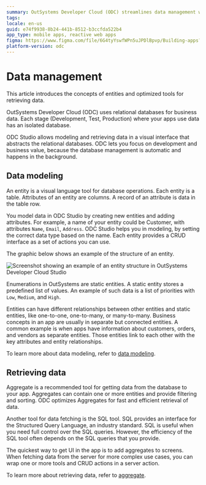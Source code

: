 ```yaml
---
summary: OutSystems Developer Cloud (ODC) streamlines data management with automated database operations and visual modeling tools for efficient app development.
tags:
locale: en-us
guid: e74f9938-8b24-441b-8512-b3ccfda522b4
app_type: mobile apps, reactive web apps
figma: https://www.figma.com/file/6G4tyYswfWPn5uJPDlBpvp/Building-apps?type=design&node-id=3101%3A517&t=ZwHw8hXeFhwYsO5V-1
platform-version: odc
---
```

# Data management

This article introduces the concepts of entities and optimized tools for retrieving data.

OutSystems Developer Cloud (ODC) uses relational databases for business data. Each stage (Development, Test, Production) where your apps use data has an isolated database.

ODC Studio allows modeling and retrieving data in a visual interface that abstracts the relational databases. ODC lets you focus on development and business value, because the database management is automatic and happens in the background.

## Data modeling

An entity is a visual language tool for database operations. Each entity is a table. Attributes of an entity are columns. A record of an attribute is data in the table row.  

You model data in ODC Studio by creating new entities and adding attributes. For example, a name of your entity could be Customer, with attributes `Name`, `Email`, `Address`. ODC Studio helps you in modeling, by setting the correct data type based on the name. Each entity provides a CRUD interface as a set of actions you can use.

The graphic below shows an example of the structure of an entity.

![Screenshot showing an example of an entity structure in OutSystems Developer Cloud Studio](images/entity-structure-ss.png "Entity Structure in ODC Studio")

Enumerations in OutSystems are static entities. A static entity stores a predefined list of values. An example of such data is a list of priorities with `Low`, `Medium`, and `High`.

Entities can have different relationships between other entities and static entities, like one-to-one, one-to-many, or many-to-many. Business concepts in an app are usually in separate but connected entities. A common example is when apps have information about customers, orders, and vendors as separate entities. Those entities link to each other with the key attributes and entity relationships.

To learn more about data modeling, refer to [data modeling](modeling.md).

## Retrieving data

Aggregate is a recommended tool for getting data from the database to your app. Aggregates can contain one or more entities and provide filtering and sorting. ODC optimizes Aggregates for fast and efficient retrieval of data.

Another tool for data fetching is the SQL tool. SQL provides an interface for the Structured Query Language, an industry standard. SQL is useful when you need full control over the SQL queries. However, the efficiency of the SQL tool often depends on the SQL queries that you provide.

The quickest way to get UI in the app is to add aggregates to screens. When fetching data from the server for more complex use cases, you can wrap one or more tools and CRUD actions in a server action.

To learn more about retrieving data, refer to [aggregate](./fetch-data/aggregate.md).
